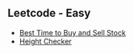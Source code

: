 ## Leetcode - Easy
- [Best Time to Buy and Sell Stock](https://leetcode.com/problems/best-time-to-buy-and-sell-stock/description/)
- [Height Checker](https://leetcode.com/problems/height-checker/)